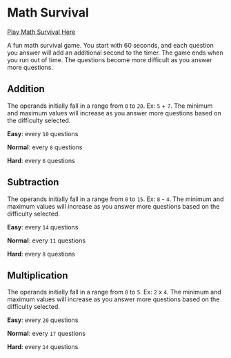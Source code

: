 # Math Survival

[Play Math Survival Here](https://dannbarr.dev/app/mathsurvival/)

A fun math survival game. You start with 60 seconds, and each question you answer will add an additional second to the timer. The game ends when you run out of time. The questions become more difficult as you answer more questions.

## Addition

The operands initially fall in a range from `0` to `20`. Ex: `5` + `7`. The minimum and maximum values will increase as you answer more questions based on the difficulty selected.

**Easy**: every `10` questions

**Normal**: every `8` questions

**Hard**: every `6` questions

## Subtraction

The operands initially fall in a range from `0` to `15`. Ex: `8` - `4`. The minimum and maximum values will increase as you answer more questions based on the difficulty selected.

**Easy**: every `14` questions

**Normal**: every `11` questions

**Hard**: every `8` questions

## Multiplication

The operands initially fall in a range from `0` to `5`. Ex: `2` x `4`. The minimum and maximum values will increase as you answer more questions based on the difficulty selected.

**Easy**: every `20` questions

**Normal**: every `17` questions

**Hard**: every `14` questions

